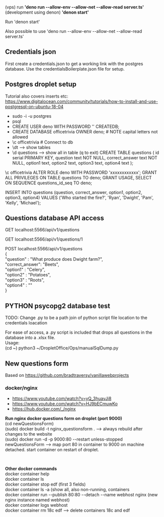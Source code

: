 (vps) run **'deno run --allow-env --allow-net --allow-read server.ts'**  
(development using denon) **'denon start'**

Run 'denon start'

Also possible to use 'deno run --allow-env --allow-net --allow-read server.ts'

## Credentials json

First create a credentials.json to get a working link with the postgres database.
Use the credentialsBoilerplate.json file for setup.

## Postgres droplet setup

Tutorial also covers inserts etc:
https://www.digitalocean.com/community/tutorials/how-to-install-and-use-postgresql-on-ubuntu-18-04

- sudo -i -u postgres
- psql
- CREATE USER deno WITH PASSWORD '' CREATEDB;
- CREATE DATABASE officetrivia OWNER deno; # NOTE capital letters not allowed
- \c officetrivia # Connect to db
- \dt --> show tables
- \d questions --> show all in table (q to exit)
  CREATE TABLE questions (
  id serial PRIMARY KEY,
  question text NOT NULL,
  correct_answer text NOT NULL,
  option1 text,
  option2 text,
  option3 text,
  option4 text
  );

\c officetrivia
ALTER ROLE deno WITH PASSWORD 'xxxxxxxxxxxx';
GRANT ALL PRIVILEGES ON TABLE questions TO deno;
GRANT USAGE, SELECT ON SEQUENCE questions_id_seq TO deno;

INSERT INTO questions (question, correct_answer, option1, option2, option3, option4) VALUES ('Who started the fire?', 'Ryan', 'Dwight', 'Pam', 'Kelly', 'Michael');

## Questions database API access

GET localhost:5566/api/v1/questions

GET localhost:5566/api/v1/questions/1

POST localhost:5566/api/v1/questions  
{  
 "question" : "What produce does Dwight farm?",  
 "correct_answer": "Beets",  
 "option1" : "Celery",  
 "option2" : "Potatoes",  
 "option3" : "Roots",  
 "option4" : ""  
}

## PYTHON psycopg2 database test

TODO: Change .py to be a path join of python script file location to the credentials loacation

For ease of access, a .py script is included that drops all questions in the database into a .xlsx file.  
Usage:  
(cd ~)
python3 ~/DropletOffice/Ops/manualSqlDump.py

## New questions form

Based on https://github.com/bradtraversy/vanillawebprojects

### docker/nginx

- https://www.youtube.com/watch?v=yQ_3huavJi8
- https://www.youtube.com/watch?v=HJ9bECmuwKo
- https://hub.docker.com/_/nginx

**Run nginx docker questions form on droplet (port 9000)**  
(cd newQuestionsForm)  
(sudo) docker build -t nginx_questionsform . --> always rebuild after changes to the website  
(sudo) docker run -d -p 9000:80 --restart unless-stopped newQuestionsForm --> map port 80 in container to 9000 on machine detached. start container on restart of droplet.

<br>

**Other docker commands**  
docker container help  
docker container ls  
docker container stop edf (first 3 fields)  
docker container ls -a (show all, also non-running, containers  
docker container run --publish 80:80 --detach --name webhost nginx (new nginx instance named webhost)  
docker container logs webhost  
docker container rm 18c edf --> delete containers 18c and edf
